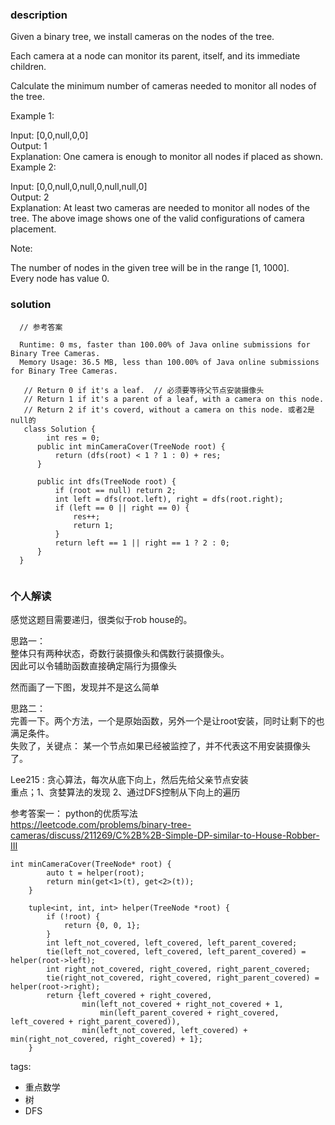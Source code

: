 ### description    
  Given a binary tree, we install cameras on the nodes of the tree.   
    
  Each camera at a node can monitor its parent, itself, and its immediate children.  
    
  Calculate the minimum number of cameras needed to monitor all nodes of the tree.  
    
     
    
  Example 1:  
    
    
  Input: [0,0,null,0,0]  
  Output: 1  
  Explanation: One camera is enough to monitor all nodes if placed as shown.  
  Example 2:  
    
    
  Input: [0,0,null,0,null,0,null,null,0]  
  Output: 2  
  Explanation: At least two cameras are needed to monitor all nodes of the tree. The above image shows one of the valid configurations of camera placement.  
    
  Note:  
    
  The number of nodes in the given tree will be in the range [1, 1000].  
  Every node has value 0.  
### solution    
```    
  // 参考答案  
    
  Runtime: 0 ms, faster than 100.00% of Java online submissions for Binary Tree Cameras.  
  Memory Usage: 36.5 MB, less than 100.00% of Java online submissions for Binary Tree Cameras.  
    
   // Return 0 if it's a leaf.  // 必须要等待父节点安装摄像头  
   // Return 1 if it's a parent of a leaf, with a camera on this node.  
   // Return 2 if it's coverd, without a camera on this node. 或者2是null的  
   class Solution {  
        int res = 0;  
      public int minCameraCover(TreeNode root) {  
          return (dfs(root) < 1 ? 1 : 0) + res;  
      }  
    
      public int dfs(TreeNode root) {  
          if (root == null) return 2;  
          int left = dfs(root.left), right = dfs(root.right);  
          if (left == 0 || right == 0) {  
              res++;  
              return 1;  
          }  
          return left == 1 || right == 1 ? 2 : 0;  
      }  
  }  
    
```    
    
### 个人解读    
  感觉这题目需要递归，很类似于rob house的。  
    
  思路一：  
  整体只有两种状态，奇数行装摄像头和偶数行装摄像头。   
  因此可以令辅助函数直接确定隔行为摄像头  
    
  然而画了一下图，发现并不是这么简单  
    
  思路二：  
  完善一下。两个方法，一个是原始函数，另外一个是让root安装，同时让剩下的也满足条件。  
  失败了，关键点： 某一个节点如果已经被监控了，并不代表这不用安装摄像头了。  
    
  Lee215 : 贪心算法，每次从底下向上，然后先给父亲节点安装  
  重点；1、贪婪算法的发现 2、通过DFS控制从下向上的遍历  
  
    
  参考答案一： python的优质写法  
  https://leetcode.com/problems/binary-tree-cameras/discuss/211269/C%2B%2B-Simple-DP-similar-to-House-Robber-III  
  ```  
  int minCameraCover(TreeNode* root) {  
          auto t = helper(root);  
          return min(get<1>(t), get<2>(t));  
      }  
  	  
      tuple<int, int, int> helper(TreeNode *root) {  
          if (!root) {  
              return {0, 0, 1};  
          }  
          int left_not_covered, left_covered, left_parent_covered;  
          tie(left_not_covered, left_covered, left_parent_covered) = helper(root->left);  
          int right_not_covered, right_covered, right_parent_covered;  
          tie(right_not_covered, right_covered, right_parent_covered) = helper(root->right);  
          return {left_covered + right_covered,   
                  min(left_not_covered + right_not_covered + 1,  
                      min(left_parent_covered + right_covered, left_covered + right_parent_covered)),   
                  min(left_not_covered, left_covered) + min(right_not_covered, right_covered) + 1};  
      }  
  ```  
    
tags:    
  -  重点数学  
  -  树  
  -  DFS  
